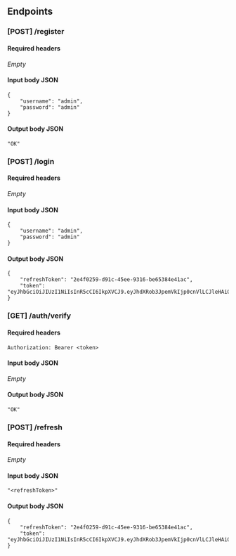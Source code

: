 ## Endpoints 
### [POST]  /register
#### Required headers
_Empty_
#### Input body JSON
```
{
    "username": "admin",
    "password": "admin"
}
```
#### Output body JSON
```
"OK"
```

### [POST]  /login 
#### Required headers
_Empty_
#### Input body JSON
```
{
    "username": "admin",
    "password": "admin"
}
```
#### Output body JSON
```
{
    "refreshToken": "2e4f0259-d91c-45ee-9316-be65384e41ac",
    "token": "eyJhbGciOiJIUzI1NiIsInR5cCI6IkpXVCJ9.eyJhdXRob3JpemVkIjp0cnVlLCJleHAiOjE2NzEyODA3ODUsInVzZXJuYW1lIjoiYWRtaW4ifQ.An6Lr52oNtNolCj2krWdKK30AXCNUk41Tj5_fwaf45s"
}
```

### [GET] /auth/verify
#### Required headers
```
Authorization: Bearer <token>
```
#### Input body JSON
_Empty_
#### Output body JSON
```
"OK"
```
### [POST] /refresh
#### Required headers
_Empty_
#### Input body JSON
```
"<refreshToken>"
```
#### Output body JSON
```
{
    "refreshToken": "2e4f0259-d91c-45ee-9316-be65384e41ac",
    "token": "eyJhbGciOiJIUzI1NiIsInR5cCI6IkpXVCJ9.eyJhdXRob3JpemVkIjp0cnVlLCJleHAiOjE2NzEyODA3ODUsInVzZXJuYW1lIjoiYWRtaW4ifQ.An6Lr52oNtNolCj2krWdKK30AXCNUk41Tj5_fwaf45s"
}
```